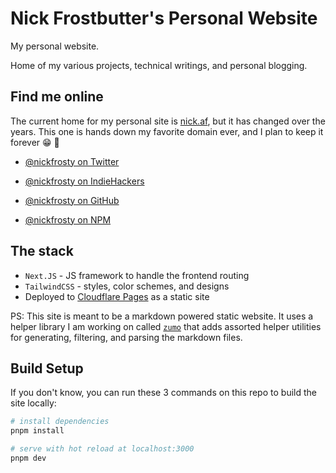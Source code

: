 # Nick Frostbutter's Personal Website

My personal website.

Home of my various projects, technical writings, and personal blogging.

## Find me online

The current home for my personal site is [nick.af](https://nick.af), but it has
changed over the years. This one is hands down my favorite domain ever, and I
plan to keep it forever 😁 🥰

- [@nickfrosty on Twitter](https://twitter.com/nickfrosty)
- [@nickfrosty on IndieHackers](https://indiehackers.com/nickfrosty)

- [@nickfrosty on GitHub](https://github.com/nickfrosty)
- [@nickfrosty on NPM](https://npmjs.com/~nickfrosty)

## The stack

- `Next.JS` - JS framework to handle the frontend routing
- `TailwindCSS` - styles, color schemes, and designs
- Deployed to [Cloudflare Pages](https://pages.cloudflare.com/) as a static site

PS: This site is meant to be a markdown powered static website. It uses a helper
library I am working on called [`zumo`](https://www.npmjs.com/package/zumo) that
adds assorted helper utilities for generating, filtering, and parsing the
markdown files.

## Build Setup

If you don't know, you can run these 3 commands on this repo to build the site
locally:

```bash
# install dependencies
pnpm install

# serve with hot reload at localhost:3000
pnpm dev
```
